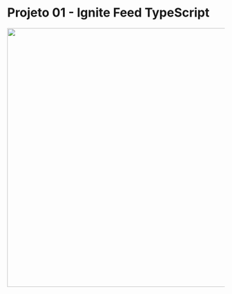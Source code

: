 # Projeto 01 - Ignite Feed TypeScript

<p align="center">
  <img height="600" src="https://i.imgur.com/9BahHVG.png" />
</p>
